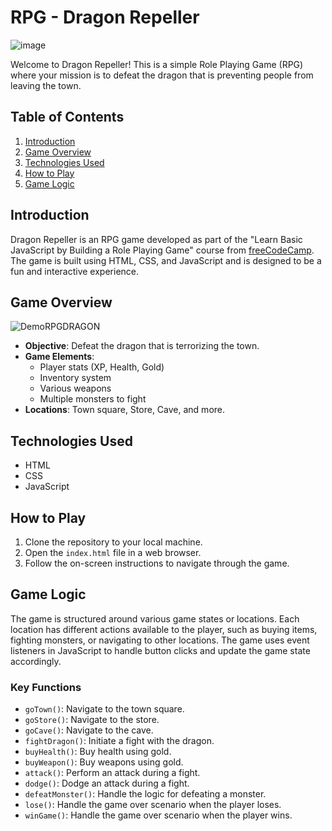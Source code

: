 # RPG - Dragon Repeller
![image](https://github.com/YorkieDev/DragonRepellerRPG/assets/42919623/4f1d252e-8870-4025-be28-8df702748171)


Welcome to Dragon Repeller! This is a simple Role Playing Game (RPG) where your mission is to defeat the dragon that is preventing people from leaving the town.

## Table of Contents

1. [Introduction](#introduction)
2. [Game Overview](#game-overview)
3. [Technologies Used](#technologies-used)
4. [How to Play](#how-to-play)
5. [Game Logic](#game-logic)

## Introduction

Dragon Repeller is an RPG game developed as part of the "Learn Basic JavaScript by Building a Role Playing Game" course from [freeCodeCamp](https://www.freecodecamp.org/learn/javascript-algorithms-and-data-structures-v8/). The game is built using HTML, CSS, and JavaScript and is designed to be a fun and interactive experience.

## Game Overview


![DemoRPGDRAGON](https://github.com/YorkieDev/DragonRepellerRPG/assets/42919623/9de7802a-e0fb-4135-bf2d-87926039f1a7)


- **Objective**: Defeat the dragon that is terrorizing the town.
- **Game Elements**: 
  - Player stats (XP, Health, Gold)
  - Inventory system
  - Various weapons
  - Multiple monsters to fight
- **Locations**: Town square, Store, Cave, and more.

## Technologies Used

- HTML
- CSS
- JavaScript

## How to Play

1. Clone the repository to your local machine.
2. Open the `index.html` file in a web browser.
3. Follow the on-screen instructions to navigate through the game.

## Game Logic

The game is structured around various game states or locations. Each location has different actions available to the player, such as buying items, fighting monsters, or navigating to other locations. The game uses event listeners in JavaScript to handle button clicks and update the game state accordingly.

### Key Functions

- `goTown()`: Navigate to the town square.
- `goStore()`: Navigate to the store.
- `goCave()`: Navigate to the cave.
- `fightDragon()`: Initiate a fight with the dragon.
- `buyHealth()`: Buy health using gold.
- `buyWeapon()`: Buy weapons using gold.
- `attack()`: Perform an attack during a fight.
- `dodge()`: Dodge an attack during a fight.
- `defeatMonster()`: Handle the logic for defeating a monster.
- `lose()`: Handle the game over scenario when the player loses.
- `winGame()`: Handle the game over scenario when the player wins.


